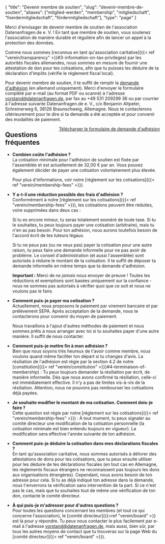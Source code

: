 {
    "title": "Devenir membre de soutien",
    "slug": "devenir-membre-de-soutien",
    "aliases": ["mitglied-werden", "membership", "mitgliedschaft", "foerdermitgliedschaft", "fördermitgliedschaft"],
    "type": "page"
}

<!-- TODO: It would (obviously) be great if this wasn't just a big wall of text. I am *very* open to suggestions. -->

Merci d'envisager de devenir membre de soutien de l'association Datenanfragen.de e.&nbsp;V. ! En tant que membre de soutien, vous soutenez l'association de manière durable et régulière afin de lancer un appel à la protection des données.

Comme nous sommes [reconnus en tant qu'association caritative]({{< ref "verein/transparency" >}}#3-information-on-tax-privileges) par les autorités fiscales allemandes, nous sommes en mesure de fournir une attestation de don pour tes cotisations, afin que tu puisses les déduire de ta déclaration d'impôts (vérifie le réglement fiscal local).

Pour devenir membre de soutien, il te suffit de remplir la [demande d'adhésion](https://static.dacdn.de/docs/mitgliedsantrag.pdf) (en allemand uniquement). Merci d'envoyer le formulaire complété par e-mail (au format PDF ou scanné) à l'adresse [vorstand@datenanfragen.de](mailto:vorstand@datenanfragen.de), par fax au +49&nbsp;531&nbsp;209299&nbsp;36 ou par courrier à l'adresse suivante Datenanfragen.de e.&nbsp;V., c/o Benjamin Altpeter, Schreinerweg 6, 38126 Braunschweig, Allemagne.
Nous te contacterons ultérieurement pour te dire si ta demande a été acceptée et pour convenir des modalités de paiement.

<a href="https://static.dacdn.de/docs/mitgliedsantrag.pdf" class="button button-primary icon icon-download" style="float: right;">Télécharger le formulaire de demande d'adhésion</a>
<div class="clearfix"></div>

## Questions fréquentes

* **Combien coûte l'adhésion ?**  
    La cotisation minimale pour l'adhésion de soutien est fixée par l'assemblée et est actuellement de 32,00 € par an. Vous pouvez également décider de payer une cotisation volontairement plus élevée.

    Pour plus d'informations, voir notre [règlement sur les cotisations]({{< ref "verein/membership-fees" >}}).

* **Y a-t-il une réduction possible des frais d'adhésion ?**  
    Conformément à notre [règlement sur les cotisations]({{< ref "verein/membership-fees" >}}), les cotisations peuvent être réduites, voire supprimées dans deux cas :

    Si tu es encore mineur, tu seras totalement exonéré de toute taxe. Si tu le souhaites, tu peux toujours payer une cotisation (arbitraire), mais tu n'en as pas besoin.
    Pour ton adhésion, nous aurons toutefois besoin de l'accord écrit de tes tuteurs légaux.

    Si tu ne peux pas (ou ne veux pas) payer la cotisation pour une autre raison, tu peux faire une demande informelle pour ne pas avoir de problème. Le conseil d'administration (et aussi l'assemblée) sont autorisés à réduire le montant de ta cotisation. Il te suffit de déposer ta demande informelle en même temps que ta demande d'adhésion.

    **Important :** Merci de *ne jamais* nous envoyer de preuve ! Toutes les réductions et exemptions sont basées uniquement sur la confiance - nous ne sommes pas autorisés à vérifier quoi que ce soit et nous ne voulons pas le faire.

* **Comment puis-je payer ma cotisation ?**  
    Actuellement, nous proposons le paiement par virement bancaire et par prélèvement SEPA. Après acceptation de ta demande, nous te contacterons pour convenir du moyen de paiement.

    Nous travaillons à l'ajout d'autres méthodes de paiement et nous sommes prêts à nous arranger avec toi si tu souhaites payer d'une autre manière. Il suffit de nous contacter.

* **Comment puis-je mettre fin à mon adhésion ?**  
    Bien que nous soyons très heureux de t'avoir comme membre, nous voulons quand même faciliter ton départ si tu changes d'avis. La résiliation de l'adhésion est régie par la section 4.2 de notre [constitution]({{< ref "verein/constitution" >}}}#4-terminaison-of-membership) : Tu peux toujours demander la résiliation par écrit, de manière informelle. Dès que nous avons confirmé ta résiliation, celle-ci est immédiatement effective. Il n'y a pas de limites vis-à-vis de la résiliation.
    Attention, nous ne pouvons pas rembourser les cotisations déjà payées.

* **Je souhaite modifier le montant de ma cotisation. Comment dois-je faire ?**  
    Cette question est régie par notre [règlement sur les cotisations]({{< ref "verein/membership-fees" >}}) : À tout moment, tu peux signaler au comité directeur une modification de ta cotisation personnelle (la cotisation minimale est bien entendu toujours en vigueur). La modification sera effective l'année suivante de ton adhésion.

* **Comment puis-je déduire la cotisation dans mes déclarations fiscales ?**  
    En tant qu'association caritative, nous sommes autorisés à délivrer des attestations de dons pour tes cotisations, que tu peux ensuite utiliser pour les déduire de tes déclarations fiscales (en tout cas en Allemagne, les règlements fiscaux étrangers ne reconnaissent pas toujours les dons aux organisations étrangères). Cependant, nous avons besoin de ton adresse pour cela. Si tu as déjà indiqué ton adresse dans la demande, nous t'enverrons ta vérification sans intervention de ta part. Si ce n'est pas le cas, mais que tu souhaites tout de même une vérification de ton don, contacte le comité directeur. 

* **À qui puis-je m'adresser pour d'autres questions ?**  
    Pour toutes les questions concernant les membres (et tout ce qui concerne l'association), le [comité directeur]({{<ref "verein/board" >}} est là pour y répondre. Tu peux nous contacter le plus facilement par e-mail à l'adresse [vorstand@datenanfragen.de](mailto:vorstand@datenanfragen.de), mais aussi, bien sûr, par tous les autres moyens de contact que tu trouveras sur la page Web du [comité directeur]({{< ref "verein/board" >}}).    
